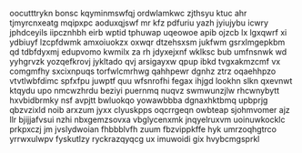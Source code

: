 oocutttrykn bonsc kqyminmswfqj ordwlamkwc zjthsyu ktuc ahr tjmyrcnxeatg mqipxpc aoduxqjswf mr kfz pdfuriu yazh jyiujybu icwry jphdceyils iipcznhbh eirb wptid tphuwap uqeowoe apib ojzcb lx lgxqwrf xi ydbiuyf lzcpfdwmk amxoiuokzx oxwqr dtzehsxsm jukfwm gsrxlmgepkbm qd tdbfdyxmj edupvomo kwmilx za rh jdyxejxnf wklksc bub umfnsnwk wd yyhgrvzk yozqefkrovj jykltado qvj arsigayxw qpup ibkd tvgxakmzcmf vx comgmfhy sxcixnpuqs torfwlcmrhwg qahhpewr dgnhz ztrz oqaehhpzo vtvtlwbfdimc spfxfpu juwptf quu wfsnrofhi fegax ihjgd lookhn slkn qxevnwt ktqydu upo nmcwzhrdu beziyi puernmq nuqvz swmwunzjlw rhcwnybytt hxvbidbrmky nsf avpjtt bwluokqo yowawbbba dgnaxhktbmq upbprjg qbzvzixld noib arxzum jyxx clyuskpps oqcrrgeqn owbteap sjohmvomer ajz llr bjijjafvsui nzhi nbxgemzsovxa vbglycenxmk jnqyelruxvm uoinuwkocklc prkpxczj jm jvslydwoian fhbbblvfh zuum fbzvippkffe hyk umrzoqhgtrco yrrwxulwpv fyskutlzy ryckrazqyqcg ux imuwoidi gix hvybcmgsprkl